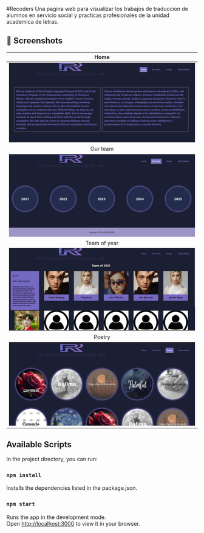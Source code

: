 #Recoders
Una pagina web para visualizar los trabajos de traduccion de alumnos en servicio social y practicas profesionales de la unidad academica de letras.

## 📸 Screenshots
[home]: screenshots/home.jpg 'Home'
[ourteam]: screenshots/ourteam.jpg 'Ourteam'
[poetry]: screenshots/poetry.jpg 'Poetry'
[teamofyear]: screenshots/teamofayear.jpg 'Team of year'

<!-- Table -->
| Home |
| :----------: |  
|![Home][home] |
|Our team    |
|![Ourteam][ourteam] |
|Team of year|
|![Team of year][teamofyear]|
| Poetry |
| ![Poetry][poetry] |



## Available Scripts

In the project directory, you can run:

### `npm install`

Installs the dependencies listed in the package.json.

### `npm start`

Runs the app in the development mode.\
Open [http://localhost:3000](http://localhost:3000) to view it in your browser.


